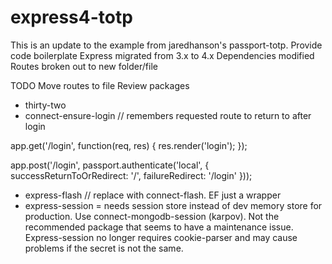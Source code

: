 # express4-totp
This is an update to the example from jaredhanson's passport-totp.
Provide code boilerplate
Express migrated from 3.x to 4.x
Dependencies modified
Routes broken out to new folder/file

TODO
Move routes to file
Review packages
- thirty-two
- connect-ensure-login // remembers requested route to return to after login

app.get('/login', function(req, res) {
  res.render('login');
});

app.post('/login', passport.authenticate('local', { successReturnToOrRedirect: '/', failureRedirect: '/login' }));

- express-flash // replace with connect-flash. EF just a wrapper
- express-session = needs session store instead of dev memory store for production. Use connect-mongodb-session (karpov). Not the recommended package that seems to have a maintenance issue. Express-session no longer requires cookie-parser and may cause problems if the secret is not the same.